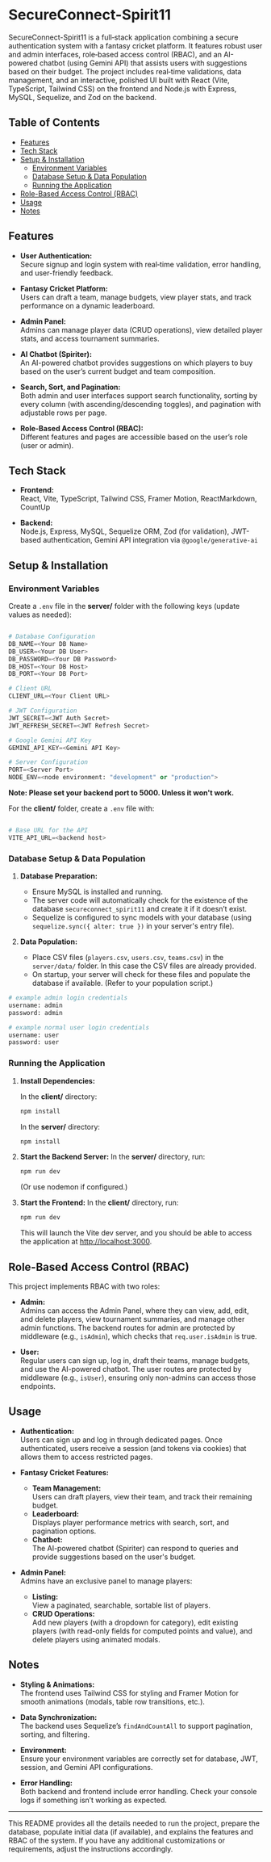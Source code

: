 # SecureConnect-Spirit11

SecureConnect-Spirit11 is a full‑stack application combining a secure authentication system with a fantasy cricket platform. It features robust user and admin interfaces, role‑based access control (RBAC), and an AI-powered chatbot (using Gemini API) that assists users with suggestions based on their budget. The project includes real‑time validations, data management, and an interactive, polished UI built with React (Vite, TypeScript, Tailwind CSS) on the frontend and Node.js with Express, MySQL, Sequelize, and Zod on the backend.

## Table of Contents

- [Features](#features)
- [Tech Stack](#tech-stack)
- [Setup & Installation](#setup--installation)
  - [Environment Variables](#environment-variables)
  - [Database Setup & Data Population](#database-setup--data-population)
  - [Running the Application](#running-the-application)
- [Role-Based Access Control (RBAC)](#role-based-access-control-rbac)
- [Usage](#usage)
- [Notes](#notes)

## Features

- **User Authentication:**  
  Secure signup and login system with real‑time validation, error handling, and user-friendly feedback.
  
- **Fantasy Cricket Platform:**  
  Users can draft a team, manage budgets, view player stats, and track performance on a dynamic leaderboard.
  
- **Admin Panel:**  
  Admins can manage player data (CRUD operations), view detailed player stats, and access tournament summaries.
  
- **AI Chatbot (Spiriter):**  
  An AI-powered chatbot provides suggestions on which players to buy based on the user’s current budget and team composition.
  
- **Search, Sort, and Pagination:**  
  Both admin and user interfaces support search functionality, sorting by every column (with ascending/descending toggles), and pagination with adjustable rows per page.
  
- **Role-Based Access Control (RBAC):**  
  Different features and pages are accessible based on the user’s role (user or admin).

## Tech Stack

- **Frontend:**  
  React, Vite, TypeScript, Tailwind CSS, Framer Motion, ReactMarkdown, CountUp

- **Backend:**  
  Node.js, Express, MySQL, Sequelize ORM, Zod (for validation), JWT-based authentication, Gemini API integration via `@google/generative-ai`

## Setup & Installation

### Environment Variables

Create a `.env` file in the **server/** folder with the following keys (update values as needed):

```python

# Database Configuration
DB_NAME=<Your DB Name>
DB_USER=<Your DB User>
DB_PASSWORD=<Your DB Password>
DB_HOST=<Your DB Host>
DB_PORT=<Your DB Port>

# Client URL
CLIENT_URL=<Your Client URL>

# JWT Configuration
JWT_SECRET=<JWT Auth Secret>
JWT_REFRESH_SECRET=<JWT Refresh Secret>

# Google Gemini API Key
GEMINI_API_KEY=<Gemini API Key>

# Server Configuration
PORT=<Server Port>
NODE_ENV=<node environment: "development" or "production">

```

**Note: Please set your backend port to 5000. Unless it won't work.**

For the **client/** folder, create a `.env` file with:

```python

# Base URL for the API
VITE_API_URL=<backend host>

```

### Database Setup & Data Population

1. **Database Preparation:**  
   - Ensure MySQL is installed and running.
   - The server code will automatically check for the existence of the database `secureconnect_spirit11` and create it if it doesn’t exist.
   - Sequelize is configured to sync models with your database (using `sequelize.sync({ alter: true })` in your server's entry file).

2. **Data Population:**  
   - Place CSV files (`players.csv`, `users.csv`, `teams.csv`) in the `server/data/` folder. In this case the CSV files are already provided.
   - On startup, your server will check for these files and populate the database if available. (Refer to your population script.)

```bash
# example admin login credentials
username: admin
password: admin

# example normal user login credentials
username: user
password: user
```

### Running the Application

1. **Install Dependencies:**

   In the **client/** directory:

   ```bash
   npm install
   ```

   In the **server/** directory:

   ```bash
   npm install
   ```

2. **Start the Backend Server:**
   In the **server/** directory, run:

   ```bash
   npm run dev
   ```

   (Or use nodemon if configured.)

3. **Start the Frontend:**
   In the **client/** directory, run:

   ```bash
   npm run dev
   ```

   This will launch the Vite dev server, and you should be able to access the application at [http://localhost:3000](http://localhost:3000).

## Role-Based Access Control (RBAC)

This project implements RBAC with two roles:

- **Admin:**  
  Admins can access the Admin Panel, where they can view, add, edit, and delete players, view tournament summaries, and manage other admin functions. The backend routes for admin are protected by middleware (e.g., `isAdmin`), which checks that `req.user.isAdmin` is true.

- **User:**  
  Regular users can sign up, log in, draft their teams, manage budgets, and use the AI-powered chatbot. The user routes are protected by middleware (e.g., `isUser`), ensuring only non-admins can access those endpoints.

## Usage

- **Authentication:**  
  Users can sign up and log in through dedicated pages. Once authenticated, users receive a session (and tokens via cookies) that allows them to access restricted pages.
  
- **Fantasy Cricket Features:**  
  - **Team Management:**  
    Users can draft players, view their team, and track their remaining budget.
  - **Leaderboard:**  
    Displays player performance metrics with search, sort, and pagination options.
  - **Chatbot:**  
    The AI-powered chatbot (Spiriter) can respond to queries and provide suggestions based on the user's budget.
  
- **Admin Panel:**  
  Admins have an exclusive panel to manage players:
  - **Listing:**  
    View a paginated, searchable, sortable list of players.
  - **CRUD Operations:**  
    Add new players (with a dropdown for category), edit existing players (with read-only fields for computed points and value), and delete players using animated modals.

## Notes

- **Styling & Animations:**  
  The frontend uses Tailwind CSS for styling and Framer Motion for smooth animations (modals, table row transitions, etc.).
  
- **Data Synchronization:**  
  The backend uses Sequelize’s `findAndCountAll` to support pagination, sorting, and filtering.
  
- **Environment:**  
  Ensure your environment variables are correctly set for database, JWT, session, and Gemini API configurations.
  
- **Error Handling:**  
  Both backend and frontend include error handling. Check your console logs if something isn’t working as expected.

---

This README provides all the details needed to run the project, prepare the database, populate initial data (if available), and explains the features and RBAC of the system. If you have any additional customizations or requirements, adjust the instructions accordingly.

